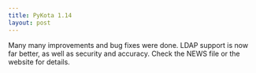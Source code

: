 ```yaml
---
title: PyKota 1.14
layout: post
---
```


Many many improvements and bug fixes were done. LDAP support is now far better, as well as security and accuracy.
Check the NEWS file or the website for details.
